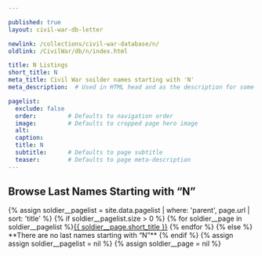 ```yaml
---

published: true
layout: civil-war-db-letter

newlink: /collections/civil-war-database/n/
oldlink: /CivilWar/db/n/index.html

title: N Listings
short_title: N
meta_title: Civil War soilder names starting with 'N'
meta_description:  # Used in HTML head and as the description for some search engines

pagelist:
  exclude: false
  order:         # Defaults to navigation order  
  image:         # Defaults to cropped page hero image
  alt:
  caption:
  title: N
  subtitle:      # Defaults to page subtitle
  teaser:        # Defaults to page meta-description 
---
```

## Browse Last Names Starting with “N”

<div id="subnavletters"> 
{% assign soldier__pagelist = site.data.pagelist | where: 'parent', page.url | sort: 'title' %}
{% if soldier__pagelist.size > 0 %}
{% for soldier__page in soldier__pagelist %}<a href="{{ soldier__page.url }}">{{ soldier__page.short_title }}</a> {% endfor %}
{% else %}
**There are no last names starting with “N”**
{% endif %}
{% assign assign soldier__pagelist = nil %}
{% assign soldier__page = nil %}
</div>